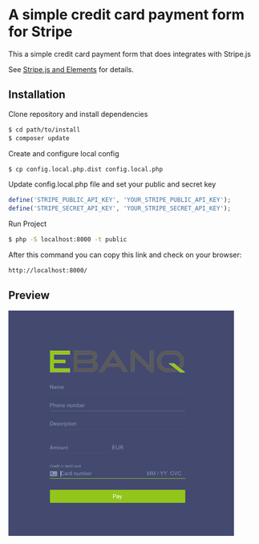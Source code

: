 A simple credit card payment form for Stripe
==========================================
This a simple credit card payment form that does integrates with Stripe.js

See [Stripe.js and Elements](https://stripe.com/docs/stripe-js) for details.


## Installation

Clone repository and install dependencies
```sh
$ cd path/to/install
$ composer update
```

Create and configure local config 
```sh
$ cp config.local.php.dist config.local.php
```

Update config.local.php file and set your public and secret key
```php
define('STRIPE_PUBLIC_API_KEY', 'YOUR_STRIPE_PUBLIC_API_KEY');
define('STRIPE_SECRET_API_KEY', 'YOUR_STRIPE_SECRET_API_KEY');
```

Run Project
```sh
$ php -S localhost:8000 -t public
```

After this command you can copy this link and check on your browser:
```sh
http://localhost:8000/
```

## Preview
![](./public/img/preview.png)